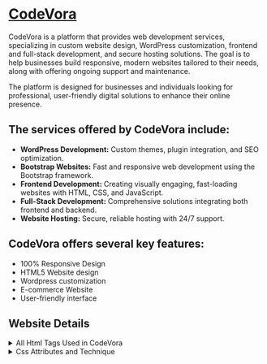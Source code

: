 # <a href="https://codevora.netlify.com">CodeVora</a>
CodeVora is a platform that provides web development services, specializing in custom website design, WordPress customization, frontend and full-stack development, and secure hosting solutions. The goal is to help businesses build responsive, modern websites tailored to their needs, along with offering ongoing support and maintenance.

The platform is designed for businesses and individuals looking for professional, user-friendly digital solutions to enhance their online presence.

## The services offered by CodeVora include:

- **WordPress Development:** Custom themes, plugin integration, and SEO optimization.
- **Bootstrap Websites:** Fast and responsive web development using the Bootstrap framework.
- **Frontend Development:** Creating visually engaging, fast-loading websites with HTML, CSS, and JavaScript.
- **Full-Stack Development:** Comprehensive solutions integrating both frontend and backend.
- **Website Hosting:** Secure, reliable hosting with 24/7 support.


## CodeVora offers several key features:

- 100% Responsive Design
- HTML5 Website design
- Wordpress customization
- E-commerce Website
- User-friendly interface

## Website Details
<details>
  <summary>All Html Tags Used in CodeVora</summary>
  <p>

### 1. **Document Structure Tags**
- `<!DOCTYPE html>`: Defines the document type and version (HTML5).
- `<html>`: The root element of the HTML document.
- `<head>`: Contains metadata and links to resources (e.g., stylesheets, scripts).
- `<body>`: Contains the visible content of the HTML document.

### 2. **Metadata and Resource Tags**
- `<meta>`: Defines metadata about the document (charset, viewport, description).
- `<title>`: Sets the title of the document (displayed in the browser tab).
- `<link>`: Links external resources (e.g., CSS stylesheets).

### 3. **Typography and Headings**
- `<h1>`, `<h2>`, `<h3>`, `<h4>`, `<h5>`: Heading elements for different levels of importance.
- `<p>`: Paragraph tag, used to create blocks of text.
- `<strong>`: Represents strong importance (bold text).
- `<caption>`: Defines a table caption or heading for a form.

### 4. **Forms**
- `<form>`: Represents a form used to collect user input.
- `<input>`: Defines input fields in the form (text, email, etc.).
- `<select>`: Defines a dropdown list.
- `<option>`: Represents individual options in the dropdown list.
- `<textarea>`: A multi-line text input field.
- `<button>`: Represents a clickable button for submitting forms.

### 5. **Lists**
- `<ul>`: Unordered list.
- `<li>`: List items inside the unordered list.

### 6. **Navigation and Links**
- `<nav>`: Defines the navigation section.
- `<a>`: Anchor tag, used to create hyperlinks.
- `<ul>`: Unordered list for navigation links.
- `<li>`: List item for each navigation link.

### 7. **Media and Images**
- `<img>`: Used to display images.

### 8. **Bootstrap Layout and Components**
- `<div>`: Division or section of content, commonly used as a container.
- `<span>`: Inline container for styling or grouping inline elements.
- `<button>`: Represents a clickable button (for toggling and closing elements like alerts).
- `<nav>`: Bootstrap's navigation bar structure.
- `<ul>`: Bootstrap's navigation bar list.
- `<li>`: Bootstrap's navigation list items.
- `<a>`: Anchor links in the navbar.
- `<select>`: Dropdown list.
- `<option>`: Options in the dropdown.

### 9. **Cards (Bootstrap Component)**
- `<div>`: Container for Bootstrap card components.
- `<a>`: Links the card to another page.
- `<h5>`: Card titles.
- `<p>`: Card text.

### 10. **Interactive Elements**
- `<button>`: Used for various interactive elements like submitting forms or dismissing alerts.
- `<a>`: Links or buttons for navigation.

### 11. **Footer**
- `<footer>`: Defines the footer section of the webpage.

### 12. **Scripts**
- `<script>`: Used to include JavaScript libraries or write custom scripts.

### Summary of Tags Used:

- **Structural Tags:** `html`, `head`, `meta`, `title`, `body`
- **Navigation & Links:** `nav`, `ul`, `li`, `a`
- **Headings & Text:** `h1`, `h2`, `h3`, `h4`, `h5`, `p`, `strong`
- **Forms:** `form`, `input`, `select`, `option`, `textarea`, `button`
- **Lists:** `ul`, `li`
- **Media:** `img`
- **Bootstrap Components:** `div`, `nav`, `button`, `span`
- **Footer:** `footer`
- **Scripts:** `script`

</p>
</details>

<details>
  <summary>Css Attributes and Technique</summary>
  <p>

### 1. **Box Model Properties**:
   - `margin`: Controls the space outside an element.
   - `padding`: Controls the space inside an element, between its content and its border.
   - `border`: Adds a border around an element, with customizable width, style, and color.
   - `width` and `height`: Define the width and height of an element.

### 2. **Text and Font Properties**:
   - `font-size`: Defines the size of the text (e.g., `1vw`, `xx-large`).
   - `font-family`: Sets the typeface used for text (e.g., `monospace`).
   - `text-align`: Aligns text horizontally (e.g., `center`).
   - `text-transform`: Controls text capitalization (e.g., `uppercase`, `capitalize`).
   - `list-style-type`: Defines the type of list item marker (e.g., `square`, `none`).
   - `color`: Sets the text color.

### 3. **Positioning and Layout**:
   - `position`: Specifies how an element is positioned (e.g., `fixed`, `relative`, `absolute`).
   - `display`: Defines the display behavior of an element (e.g., `flex`, `block`).
   - `flex-direction`: Specifies the direction of the flexible items (e.g., `row`, `column`).
   - `justify-content`: Aligns flex items along the main axis (e.g., `center`, `space-evenly`).
   - `align-items`: Aligns flex items along the cross axis.
   - `flex-grow`: Specifies how much an item will grow relative to the rest.
   - `overflow`: Controls how content that exceeds the container is handled (e.g., `hidden`).

### 4. **Background and Borders**:
   - `background-color`: Sets the background color of an element.
   - `background-image`: Specifies an image to use as the background.
   - `background-position`: Positions the background image.
   - `background-attachment`: Specifies whether the background image is fixed or scrolls with the page (e.g., `fixed`).
   - `background-size`: Adjusts the size of the background image (e.g., `contain`).
   - `border-radius`: Defines rounded corners for borders.

### 5. **Animations**:
   - `@keyframes`: Defines keyframes for CSS animations (e.g., `active`, `slider`, `bounce`).
   - `animation`: Specifies how the animation behaves, including its duration, timing function, and iteration (e.g., `animation: slider 20s steps(1) infinite normal;`).
   - `transform`: Applies transformations (e.g., `translate` for moving an element).

### 6. **Transitions and Hover Effects**:
   - `:hover`: Defines styles for an element when hovered over (e.g., background color change, padding adjustment).
   - `transition`: Defines the transition effect for changes in an element's style.

### 7. **Responsive Design**:
   - `@media`: Media queries that apply different styles based on device size (e.g., `max-width: 600px`).
   - `vw`, `vh`: Viewport width and height units used for responsive sizing.

### 8. **Forms**:
   - `input`, `textarea`, `select`: Styles for form elements such as input fields, text areas, and dropdowns.
   - `outline`: Removes the default focus outline from form elements.
   - `cursor`: Changes the cursor style (e.g., `pointer` for buttons).

### 9. **Miscellaneous**:
   - `z-index`: Controls the stacking order of positioned elements.
   - `flex-wrap`: Allows flex items to wrap onto multiple lines.
</p>
</details>
